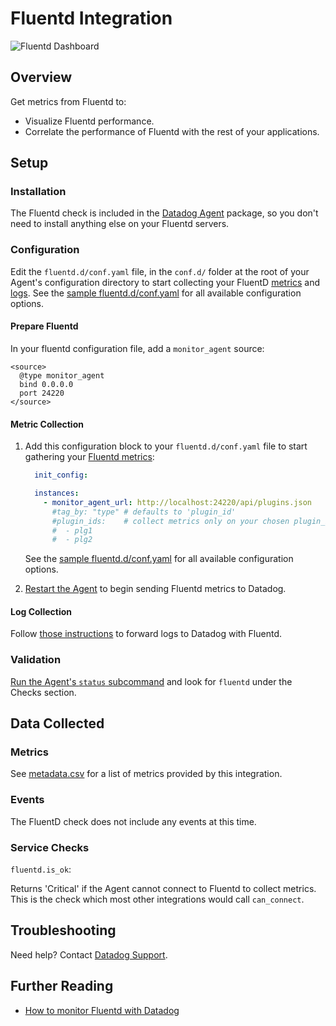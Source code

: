 # Fluentd Integration

![Fluentd Dashboard][9]

## Overview

Get metrics from Fluentd to:

* Visualize Fluentd performance.
* Correlate the performance of Fluentd with the rest of your applications.

## Setup
### Installation

The Fluentd check is included in the [Datadog Agent][1] package, so you don't need to install anything else on your Fluentd servers.

### Configuration

Edit the `fluentd.d/conf.yaml` file, in the `conf.d/` folder at the root of your Agent's configuration directory to start collecting your FluentD [metrics](#metric-collection) and [logs](#log-collection).
See the [sample fluentd.d/conf.yaml][2] for all available configuration options.

#### Prepare Fluentd

In your fluentd configuration file, add a `monitor_agent` source:

```
<source>
  @type monitor_agent
  bind 0.0.0.0
  port 24220
</source>
```

#### Metric Collection

1. Add this configuration block to your `fluentd.d/conf.yaml` file to start gathering your [Fluentd metrics](#metrics):

    ```yaml
      init_config:

      instances:
        - monitor_agent_url: http://localhost:24220/api/plugins.json
          #tag_by: "type" # defaults to 'plugin_id'
          #plugin_ids:    # collect metrics only on your chosen plugin_ids (optional)
          #  - plg1
          #  - plg2
    ```

    See the [sample fluentd.d/conf.yaml][2] for all available configuration options.

2. [Restart the Agent][3] to begin sending Fluentd metrics to Datadog.

#### Log Collection

Follow [those instructions][4] to forward logs to Datadog with Fluentd.

### Validation

[Run the Agent's `status` subcommand][5] and look for `fluentd` under the Checks section.

## Data Collected
### Metrics

See [metadata.csv][6] for a list of metrics provided by this integration.

### Events
The FluentD check does not include any events at this time.

### Service Checks

`fluentd.is_ok`:

Returns 'Critical' if the Agent cannot connect to Fluentd to collect metrics. This is the check which most other integrations would call `can_connect`.

## Troubleshooting
Need help? Contact [Datadog Support][7].

## Further Reading

* [How to monitor Fluentd with Datadog][8]


[1]: https://app.datadoghq.com/account/settings#agent
[2]: https://github.com/DataDog/integrations-core/blob/master/fluentd/datadog_checks/fluentd/data/conf.yaml.example
[3]: https://docs.datadoghq.com/agent/faq/agent-commands/#start-stop-restart-the-agent
[4]: https://docs.datadoghq.com/logs/log_collection/fluentd/
[5]: https://docs.datadoghq.com/agent/faq/agent-commands/#agent-status-and-information
[6]: https://github.com/DataDog/integrations-core/blob/master/fluentd/metadata.csv
[7]: http://docs.datadoghq.com/help/
[8]: https://www.datadoghq.com/blog/monitor-fluentd-datadog/
[9]: https://raw.githubusercontent.com/DataDog/documentation/master/src/images/integrations/fluentd/snapshot-fluentd.png
